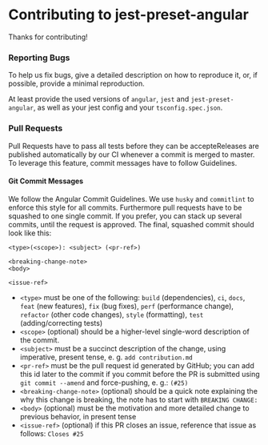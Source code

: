 # Contributing to jest-preset-angular
Thanks for contributing!

### Reporting Bugs
To help us fix bugs, give a detailed description on how to reproduce it, or, if possible, provide a minimal reproduction.

At least provide the used versions of `angular`, `jest` and `jest-preset-angular`, as well as your jest config and your `tsconfig.spec.json`.

### Pull Requests
Pull Requests have to pass all tests before they can be accepteReleases are published automatically by our CI whenever a commit is merged to master. To leverage this feature, commit messages have to follow Guidelines.

#### Git Commit Messages
We follow the Angular Commit Guidelines. We use `husky` and `commitlint` to enforce this style for all commits. Furthermore pull requests have to be squashed to one single commit. If you prefer, you can stack up several commits, until the request is approved. The final, squashed commit should look like this:
```
<type>(<scope>): <subject> (<pr-ref>)

<breaking-change-note>
<body>

<issue-ref>
```
* `<type>` must be one of the following: `build` (dependencies), `ci`, `docs`, `feat` (new features), `fix` (bug fixes), `perf` (performance change), `refactor` (other code changes), `style` (formatting), `test` (adding/correcting tests)
* `<scope>` (optional) should be a higher-level single-word description of the commit.
* `<subject>` must be a succinct description of the change, using imperative, present tense, e. g. `add contribution.md`
* `<pr-ref>` must be the pull request id generated by GitHub; you can add this id later to the commit if you commit before the PR is submitted using `git commit --amend` and force-pushing, e. g.: `(#25)`
* `<breaking-change-note>` (optional) should be a quick note explaining the why this change is breaking, the note has to start with `BREAKING CHANGE:`
* `<body>` (optional) must be the motivation and more detailed change to previous behavior, in present tense
* `<issue-ref>` (optional) if this PR closes an issue, reference that issue as follows: `Closes #25`
